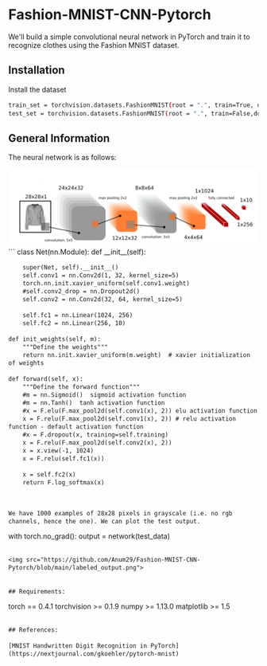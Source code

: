 # Fashion-MNIST-CNN-Pytorch

We'll build a simple convolutional neural network in PyTorch and train it to recognize clothes using the Fashion MNIST dataset.

## Installation

Install the dataset

```bash
train_set = torchvision.datasets.FashionMNIST(root = ".", train=True, download=True, transform=transforms.ToTensor())
test_set = torchvision.datasets.FashionMNIST(root = ".", train=False,download=True, transform=transforms.ToTensor())

```

## General Information

The neural network is as follows:

<img src="https://github.com/Anum29/Fashion-MNIST-CNN-Pytorch/blob/main/nn class.png">
```
class Net(nn.Module): 
    def __init__(self):

        super(Net, self).__init__()
        self.conv1 = nn.Conv2d(1, 32, kernel_size=5)
        torch.nn.init.xavier_uniform(self.conv1.weight)
        #self.conv2_drop = nn.Dropout2d()
        self.conv2 = nn.Conv2d(32, 64, kernel_size=5)
        
        self.fc1 = nn.Linear(1024, 256)
        self.fc2 = nn.Linear(256, 10)

    def init_weights(self, m):
        """Define the weights"""
        return nn.init.xavier_uniform(m.weight)  # xavier initialization of weights

    def forward(self, x):
        """Define the forward function"""
        #m = nn.Sigmoid()  sigmoid activation function
        #m = nn.Tanh()  tanh activation function
        #x = F.elu(F.max_pool2d(self.conv1(x), 2)) elu activation function
        x = F.relu(F.max_pool2d(self.conv1(x), 2)) # relu activation function - default activation function
        #x = F.dropout(x, training=self.training)
        x = F.relu(F.max_pool2d(self.conv2(x), 2))
        x = x.view(-1, 1024)
        x = F.relu(self.fc1(x))
        
        x = self.fc2(x)
        return F.log_softmax(x)
```


We have 1000 examples of 28x28 pixels in grayscale (i.e. no rgb channels, hence the one). We can plot the test output.
```
with torch.no_grad():
  output = network(test_data)
```

<img src="https://github.com/Anum29/Fashion-MNIST-CNN-Pytorch/blob/main/labeled_output.png">


## Requirements:
```
torch == 0.4.1
torchvision >= 0.1.9
numpy >= 1.13.0
matplotlib >= 1.5
```

## References:

[MNIST Handwritten Digit Recognition in PyTorch](https://nextjournal.com/gkoehler/pytorch-mnist)
